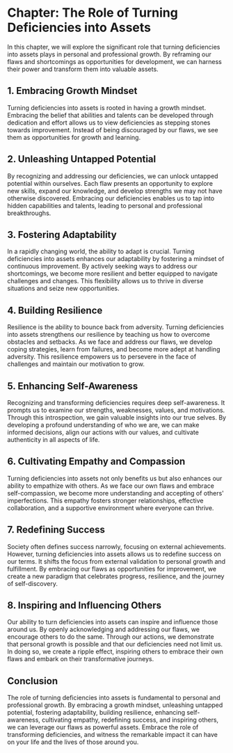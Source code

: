 Chapter: The Role of Turning Deficiencies into Assets
=====================================================

In this chapter, we will explore the significant role that turning deficiencies into assets plays in personal and professional growth. By reframing our flaws and shortcomings as opportunities for development, we can harness their power and transform them into valuable assets.

**1. Embracing Growth Mindset**
-------------------------------

Turning deficiencies into assets is rooted in having a growth mindset. Embracing the belief that abilities and talents can be developed through dedication and effort allows us to view deficiencies as stepping stones towards improvement. Instead of being discouraged by our flaws, we see them as opportunities for growth and learning.

**2. Unleashing Untapped Potential**
------------------------------------

By recognizing and addressing our deficiencies, we can unlock untapped potential within ourselves. Each flaw presents an opportunity to explore new skills, expand our knowledge, and develop strengths we may not have otherwise discovered. Embracing our deficiencies enables us to tap into hidden capabilities and talents, leading to personal and professional breakthroughs.

**3. Fostering Adaptability**
-----------------------------

In a rapidly changing world, the ability to adapt is crucial. Turning deficiencies into assets enhances our adaptability by fostering a mindset of continuous improvement. By actively seeking ways to address our shortcomings, we become more resilient and better equipped to navigate challenges and changes. This flexibility allows us to thrive in diverse situations and seize new opportunities.

**4. Building Resilience**
--------------------------

Resilience is the ability to bounce back from adversity. Turning deficiencies into assets strengthens our resilience by teaching us how to overcome obstacles and setbacks. As we face and address our flaws, we develop coping strategies, learn from failures, and become more adept at handling adversity. This resilience empowers us to persevere in the face of challenges and maintain our motivation to grow.

**5. Enhancing Self-Awareness**
-------------------------------

Recognizing and transforming deficiencies requires deep self-awareness. It prompts us to examine our strengths, weaknesses, values, and motivations. Through this introspection, we gain valuable insights into our true selves. By developing a profound understanding of who we are, we can make informed decisions, align our actions with our values, and cultivate authenticity in all aspects of life.

**6. Cultivating Empathy and Compassion**
-----------------------------------------

Turning deficiencies into assets not only benefits us but also enhances our ability to empathize with others. As we face our own flaws and embrace self-compassion, we become more understanding and accepting of others' imperfections. This empathy fosters stronger relationships, effective collaboration, and a supportive environment where everyone can thrive.

**7. Redefining Success**
-------------------------

Society often defines success narrowly, focusing on external achievements. However, turning deficiencies into assets allows us to redefine success on our terms. It shifts the focus from external validation to personal growth and fulfillment. By embracing our flaws as opportunities for improvement, we create a new paradigm that celebrates progress, resilience, and the journey of self-discovery.

**8. Inspiring and Influencing Others**
---------------------------------------

Our ability to turn deficiencies into assets can inspire and influence those around us. By openly acknowledging and addressing our flaws, we encourage others to do the same. Through our actions, we demonstrate that personal growth is possible and that our deficiencies need not limit us. In doing so, we create a ripple effect, inspiring others to embrace their own flaws and embark on their transformative journeys.

**Conclusion**
--------------

The role of turning deficiencies into assets is fundamental to personal and professional growth. By embracing a growth mindset, unleashing untapped potential, fostering adaptability, building resilience, enhancing self-awareness, cultivating empathy, redefining success, and inspiring others, we can leverage our flaws as powerful assets. Embrace the role of transforming deficiencies, and witness the remarkable impact it can have on your life and the lives of those around you.
